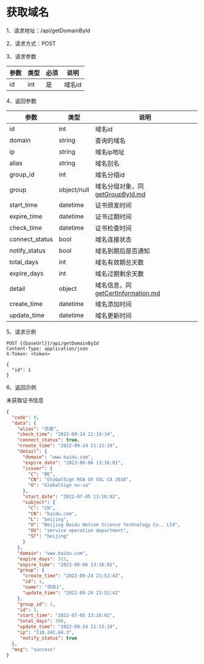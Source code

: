 # 获取域名

1、请求地址：/api/getDomainById

2、请求方式：POST

3、请求参数

| 参数  | 类型   | 必须 | 说明 |
| -| - | - | - |
|id | int | 是 | 域名id

4、返回参数

| 参数  | 类型   | 说明 |
| -| - | - |
| id | int | 域名id
| domain | string | 查询的域名
| ip | string  | 域名ip地址
| alias | string  | 域名别名
| group_id | int  | 域名分组id
| group | object/null  | 域名分组对象，同 [getGroupById.md](/doc/group/getGroupById.md)
| start_time | datetime  | 证书颁发时间
| expire_time | datetime  | 证书过期时间
| check_time | datetime  | 证书检查时间
| connect_status | bool  | 域名连接状态
| notify_status | bool  | 域名到期后是否通知
| total_days | int  | 域名有效期总天数
| expire_days | int | 域名过期剩余天数
| detail | object  | 域名信息，同 [getCertInformation.md](/doc/cert/getCertInformation.md)
| create_time | datetime  | 域名添加时间
| update_time | datetime  | 域名更新时间



5、请求示例

```
POST {{baseUrl}}/api/getDomainById
Content-Type: application/json
X-Token: <token>

{
  "id": 1
}
```

6、返回示例

未获取证书信息

```json
{
  "code": 0,
  "data": {
    "alias": "百度",
    "check_time": "2022-09-24 21:19:34",
    "connect_status": true,
    "create_time": "2022-09-24 21:13:19",
    "detail": {
      "domain": "www.baidu.com",
      "expire_date": "2023-08-06 13:16:01",
      "issuer": {
        "C": "BE",
        "CN": "GlobalSign RSA OV SSL CA 2018",
        "O": "GlobalSign nv-sa"
      },
      "start_date": "2022-07-05 13:16:02",
      "subject": {
        "C": "CN",
        "CN": "baidu.com",
        "L": "beijing",
        "O": "Beijing Baidu Netcom Science Technology Co., Ltd",
        "OU": "service operation department",
        "ST": "beijing"
      }
    },
    "domain": "www.baidu.com",
    "expire_days": 315,
    "expire_time": "2023-08-06 13:16:01",
    "group": {
      "create_time": "2022-09-24 21:52:42",
      "id": 1,
      "name": "项目1",
      "update_time": "2022-09-24 21:52:42"
    },
    "group_id": 1,
    "id": 1,
    "start_time": "2022-07-05 13:16:02",
    "total_days": 396,
    "update_time": "2022-09-24 21:13:19",
    "ip": "110.242.68.3",
     "notify_status": true
  },
  "msg": "success"
}
```